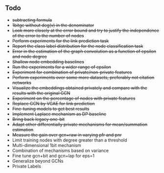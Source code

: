 ## Todo
- ~~subtracting formula~~
- ~~1bitgc without deg(v) in the denominator~~
- ~~Look more closely at the error bound and try to justify the independence of the error to the number of nodes~~
- ~~Perform experiments for the link prediction task~~
- ~~Report the class label distribution for the node classification task~~
- ~~Error in the estimation of the graph convolution as a function of epsilon and node degree~~
- ~~Shallow node embedding baselines~~
- ~~Run the experiments for a wider range of epsilon~~
- ~~Experiment for combination of private/non-private features~~
- ~~Perform experiments over some more datasets, preferably not citation networks~~
- ~~Visualize the embeddings obtained privately and compare with the results with the original GCN~~
- ~~Experiment on the percentage of nodes with private features~~
- ~~Replace GCN by VGAE for link prediction~~
- ~~Fine-tuning models to get best results~~
- ~~Implement Laplace mechanism as DP baseline~~
- ~~Bring back legacy one-bit~~
- ~~Adapt other differentially private mechanisms for mean/summation estimation~~
- ~~Measure the gain over gcn+raw in varying pfr and pnr~~
- Limit training nodes with degree greater than a threshold
- Multi-dimensional 1bit mechanism
- Combination of mechanisms based on variance 
- Fine tune gcn+bit and gcn+lap for eps=1
- Generalize beyond GCNs
- Private Labels
